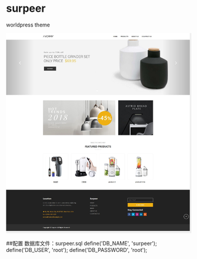 # surpeer
worldpress theme

![avatar](/surpeer.com.jpg)

##配置
数据库文件：surpeer.sql
define('DB_NAME', 'surpeer');
define('DB_USER', 'root');
define('DB_PASSWORD', 'root');
